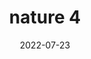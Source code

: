 ---
weight: 4
images:
- https://source.unsplash.com/random?nature&1
- https://source.unsplash.com/random?nature&32532
multipleColumn: true
title: nature 4
date: 2022-07-23
tags:
- work # homepage
- archive # all posts
- nature
---